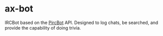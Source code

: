 ax-bot
========

IRCBot based on the [PircBot](http://www.jibble.org/pircbot.php) API. Designed to log chats, be searched, and provide the capability of doing trivia.
